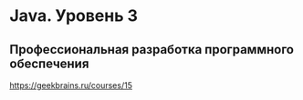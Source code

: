 # Java. Уровень 3
## Профессиональная разработка программного обеспечения

https://geekbrains.ru/courses/15
